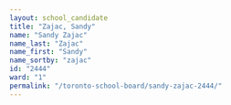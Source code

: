 ```yaml
---
layout: school_candidate
title: "Zajac, Sandy"
name: "Sandy Zajac"
name_last: "Zajac"
name_first: "Sandy"
name_sortby: "zajac"
id: "2444"
ward: "1"
permalink: "/toronto-school-board/sandy-zajac-2444/"
---
```

